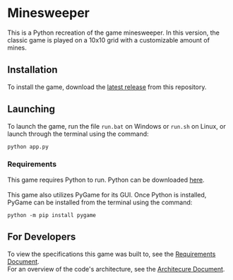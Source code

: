 # Minesweeper
This is a Python recreation of the game minesweeper. In this version, the classic game is played on a 10x10 grid with a customizable amount of mines.

## Installation
To install the game, download the [latest release](https://github.com/mbuck29/EECS-581-G7-minesweeper/releases/latest) from this repository.

## Launching
To launch the game, run the file `run.bat` on Windows or `run.sh` on Linux, or launch through the terminal using the command:
~~~
python app.py
~~~
### Requirements
This game requires Python to run. Python can be downloaded [here](https://www.python.org/downloads/). <br><br>
This game also utilizes PyGame for its GUI. Once Python is installed, PyGame can be installed from the terminal using the command:
~~~
python -m pip install pygame
~~~

## For Developers
To view the specifications this game was built to, see the [Requirements Document](ADD_LINK_TO_REQUIREMENTS_DOC). <br>
For an overview of the code's architecture, see the [Architecure Document](ADD_LINK_TO_ARCHITECTURE_DOC).
